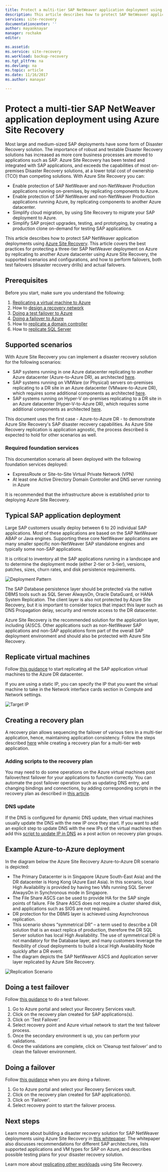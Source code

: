 ```yaml
---
title: Protect a multi-tier SAP NetWeaver application deployment using Azure Site Recovery | Microsoft Docs
description: This article describes how to protect SAP NetWeaver application deployments using Azure Site Recovery
services: site-recovery
documentationcenter: ''
author: mayanknayar
manager: rochakm
editor:

ms.assetid:
ms.service: site-recovery
ms.workload: backup-recovery
ms.tgt_pltfrm: na
ms.devlang: na
ms.topic: article
ms.date: 11/16/2017
ms.author: manayar

---
```

# Protect a multi-tier SAP NetWeaver application deployment using Azure Site Recovery

Most large and medium-sized SAP deployments have some form of Disaster Recovery solution.  The importance of robust and testable Disaster Recovery solutions has increased as more core business processes are moved to applications such as SAP.  Azure Site Recovery has been tested and integrated with SAP applications, and exceeds the capabilities of most on-premises Disaster Recovery solutions, at a lower total cost of ownership (TCO) than competing solutions.
With Azure Site Recovery you can:
* Enable protection of SAP NetWeaver and non-NetWeaver Production applications running on-premises, by replicating components to Azure.
* Enable protection of SAP NetWeaver and non-NetWeaver Production applications running Azure, by replicating components to another Azure datacenter.
* Simplify cloud migration, by using Site Recovery to migrate your SAP deployment to Azure.
* Simplify SAP project upgrades, testing, and prototyping, by creating a production clone on-demand for testing SAP applications.

This article describes how to protect SAP NetWeaver application deployments using [Azure Site Recovery](site-recovery-overview.md). This article covers the best practices for protecting a three-tier SAP NetWeaver deployment on Azure by replicating to another Azure datacenter using Azure Site Recovery, the supported scenarios and configurations, and how to perform failovers, both test failovers (disaster recovery drills) and actual failovers.


## Prerequisites
Before you start, make sure you understand the following:

1. [Replicating a virtual machine to Azure](azure-to-azure-walkthrough-enable-replication.md)
2. How to [design a recovery network](site-recovery-azure-to-azure-networking-guidance.md)
3. [Doing a test failover to Azure](azure-to-azure-walkthrough-test-failover.md)
4. [Doing a failover to Azure](site-recovery-failover.md)
5. How to [replicate a domain controller](site-recovery-active-directory.md)
6. How to [replicate SQL Server](site-recovery-sql.md)

## Supported scenarios
With Azure Site Recovery you can implement a disaster recovery solution for the following scenarios:
* SAP systems running in one Azure datacenter replicating to another Azure datacenter (Azure-to-Azure DR), as architected [here](https://aka.ms/asr-a2a-architecture).
* SAP systems running on VMWare (or Physical) servers on-premises replicating to a DR site in an Azure datacenter (VMware-to-Azure DR), which requires some additional components as architected [here](https://aka.ms/asr-v2a-architecture).
* SAP systems running on Hyper-V on-premises replicating to a DR site in an Azure datacenter (Hyper-V-to-Azure DR), which requires some additional components as architected [here](https://aka.ms/asr-h2a-architecture).

This document uses the first case - Azure-to-Azure DR - to demonstrate Azure Site Recovery's SAP disaster recovery capabilities. As Azure Site Recovery replication is application agnostic, the process described is expected to hold for other scenarios as well.

### Required foundation services
This documentation scenario all been deployed with the following foundation services deployed:
* ExpressRoute or Site-to-Site Virtual Private Network (VPN)
* At least one Active Directory Domain Controller and DNS server running in Azure

It is recommended that the infrastructure above is established prior to deploying Azure Site Recovery.


## Typical SAP application deployment
Large SAP customers usually deploy between 6 to 20 individual SAP applications.  Most of these applications are based on the SAP NetWeaver ABAP or Java engines.  Supporting these core NetWeaver applications are many smaller specific non-NetWeaver SAP standalone engines and typically some non-SAP applications.  

It is critical to inventory all the SAP applications running in a landscape and to determine the deployment mode (either 2-tier or 3-tier), versions, patches, sizes, churn rates, and disk persistence requirements.

![Deployment Pattern](./media/site-recovery-sap/sap-typical-deployment.png)

The SAP Database persistence layer should be protected via the native DBMS tools such as SQL Server AlwaysOn, Oracle DataGuard, or HANA System Replication. The client layer is also not protected by Azure Site Recovery, but it is important to consider topics that impact this layer such as DNS Propagation delay, security and remote access to the DR datacenter.

Azure Site Recovery is the recommended solution for the application layer, including (A)SCS. Other applications such as non-NetWeaver SAP applications and non-SAP applications form part of the overall SAP deployment environment and should also be protected with Azure Site Recovery.

## Replicate virtual machines
Follow [this guidance](azure-to-azure-walkthrough-enable-replication.md) to start replicating all the SAP application virtual machines to the Azure DR datacenter.

If you are using a static IP, you can specify the IP that you want the virtual machine to take in the Network interface cards section in Compute and Network settings.

![Target IP](./media/site-recovery-sap/sap-static-ip.png)


## Creating a recovery plan
A recovery plan allows sequencing the failover of various tiers in a multi-tier application, hence, maintaining application consistency. Follow the steps described [here](site-recovery-create-recovery-plans.md) while creating a recovery plan for a multi-tier web application.

### Adding scripts to the recovery plan
You may need to do some operations on the Azure virtual machines post failover/test failover for your applications to function correctly. You can automate the post failover operation such as updating DNS entry, and changing bindings and connections, by adding corresponding scripts in the recovery plan as described in [this article](site-recovery-how-to-add-vmmscript.md).

### DNS update
If the DNS is configured for dynamic DNS update, then virtual machines usually update the DNS with the new IP once they start. If you want to add an explicit step to update DNS with the new IPs of the virtual machines then add this [script to update IP in DNS](https://aka.ms/asr-dns-update) as a post action on recovery plan groups.  

## Example Azure-to-Azure deployment
In the diagram below the Azure Site Recovery Azure-to-Azure DR scenario is depicted:
* The Primary Datacenter is in Singapore (Azure South-East Asia) and the DR datacenter is Hong Kong (Azure East Asia).  In this scenario, local High Availability is provided by having two VMs running SQL Server AlwaysOn in Synchronous mode in Singapore.
* The File Share ASCS can be used to provide HA for the SAP single points of failure. File Share ASCS does not require a cluster shared disk, and applications such as SIOS are not required.
* DR protection for the DBMS layer is achieved using Asynchronous replication.
* This scenario shows “symmetrical DR” – a term used to describe a DR solution that is an exact replica of production, therefore the DR SQL Server solution has local High Availability. The use of symmetrical DR is not mandatory for the Database layer, and many customers leverage the flexibility of cloud deployments to build a local High Availability Node quickly after a DR event.
* The diagram depicts the SAP NetWeaver ASCS and Application server layer replicated by Azure Site Recovery.

![Replication Scenario](./media/site-recovery-sap/sap-replication-scenario.png)

## Doing a test failover
Follow [this guidance](azure-to-azure-walkthrough-test-failover.md) to do a test failover.

1.  Go to Azure portal and select your Recovery Services vault.
2.  Click on the recovery plan created for SAP applications(s).
3.  Click on 'Test Failover'.
4.  Select recovery point and Azure virtual network to start the test failover process.
5.  Once the secondary environment is up, you can perform your validations.
6.  Once the validations are complete, click on ‘Cleanup test failover’ and to clean the failover environment.

## Doing a failover
Follow [this guidance](site-recovery-failover.md) when you are doing a failover.

1.  Go to Azure portal and select your Recovery Services vault.
2.  Click on the recovery plan created for SAP application(s).
3.  Click on 'Failover'.
4.  Select recovery point to start the failover process.

## Next steps
Learn more about building a disaster recovery solution for SAP NetWeaver deployments using Azure Site Recovery in [this whitepaper](http://aka.ms/asr-sap). The whitepaper also discusses recommendations for different SAP architectures, lists supported applications and VM types for SAP on Azure, and describes possible testing plans for your disaster recovery solution.

Learn more about [replicating other workloads](site-recovery-workload.md) using Site Recovery.

